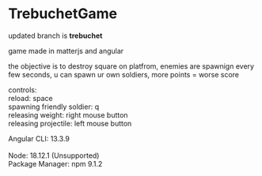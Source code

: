# TrebuchetGame

updated branch is  <b>trebuchet</b>

game made in matterjs and angular

the objective is to destroy square on platfrom, enemies are spawnign every few seconds, u can spawn ur own soldiers, more points = worse score

controls:<br>
reload: space<br>
spawning friendly soldier: q<br>
releasing weight: right mouse button<br>
releasing projectile: left mouse button<br>

Angular CLI: 13.3.9      <br>  
Node: 18.12.1 (Unsupported)<br>
Package Manager: npm 9.1.2 <br>
